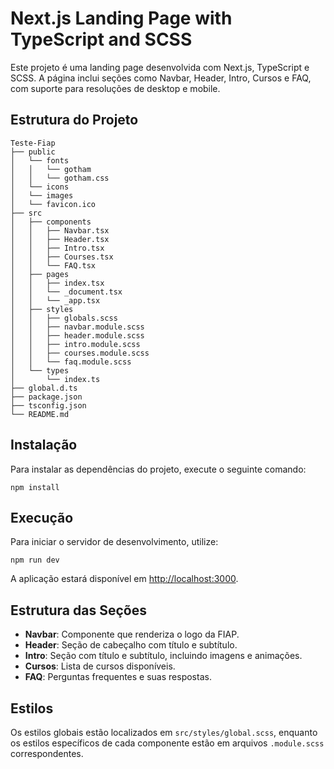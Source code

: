 # Next.js Landing Page with TypeScript and SCSS

Este projeto é uma landing page desenvolvida com Next.js, TypeScript e SCSS. A página inclui seções como Navbar, Header, Intro, Cursos e FAQ, com suporte para resoluções de desktop e mobile.

## Estrutura do Projeto

```
Teste-Fiap
├── public
│   └── fonts
│   │   └── gotham
│   │   └── gotham.css
│   └── icons
│   └── images
│   └── favicon.ico
├── src
│   ├── components
│   │   ├── Navbar.tsx
│   │   ├── Header.tsx
│   │   ├── Intro.tsx
│   │   ├── Courses.tsx
│   │   └── FAQ.tsx
│   ├── pages
│   │   ├── index.tsx
│   │   └── _document.tsx
│   │   └── _app.tsx
│   ├── styles
│   │   ├── globals.scss
│   │   ├── navbar.module.scss
│   │   ├── header.module.scss
│   │   ├── intro.module.scss
│   │   ├── courses.module.scss
│   │   └── faq.module.scss
│   └── types
│       └── index.ts
├── global.d.ts
├── package.json
├── tsconfig.json
└── README.md
```

## Instalação

Para instalar as dependências do projeto, execute o seguinte comando:

```
npm install
```

## Execução

Para iniciar o servidor de desenvolvimento, utilize:

```
npm run dev
```

A aplicação estará disponível em [http://localhost:3000](http://localhost:3000).

## Estrutura das Seções

- **Navbar**: Componente que renderiza o logo da FIAP.
- **Header**: Seção de cabeçalho com título e subtítulo.
- **Intro**: Seção com título e subtítulo, incluindo imagens e animações.
- **Cursos**: Lista de cursos disponíveis.
- **FAQ**: Perguntas frequentes e suas respostas.

## Estilos

Os estilos globais estão localizados em `src/styles/global.scss`, enquanto os estilos específicos de cada componente estão em arquivos `.module.scss` correspondentes.
